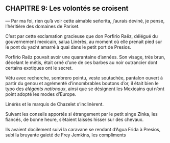 ## CHAPITRE 9: Les volontés se croisent

— Par ma foi, rien qu’à voir cette aimable señorita, j’aurais deviné, je pense, l’héritière des domaines de Pariset.

C’est par cette exclamation gracieuse que don Porfirio Raëz, délégué du gouvernement mexicain, salua Linérès, au moment où elle prenait pied sur le pont du yacht amarré à quai dans le petit port de Presios.

Porfirio Raëz pouvait avoir une quarantaine d’années. Son visage, très brun, décelant le métis, était orné d’une de ces barbes au noir outrancier dont certains exotiques ont le secret.

Vêtu avec recherche, sombrero pointu, veste soutachée, pantalon ouvert à partir du genou et agrémenté d’innombrables boutons d’or, il était bien le typo des _élégants nationaux_, ainsi que se désignent les Mexicains qui n’ont point adopté les modes d’Europe.

Linérès et le marquis de Chazelet s’inclinèrent.

Suivant les conseils apportés si étrangement par le petit singe Zinka, les fiancés, de bonne heure, s’étaient laissés hisser sur des chevaux.

Ils avaient docilement suivi la caravane se rendant d’Agua Frida à Presios, subi la bruyante gaieté de Frey Jemkins, les compliments
